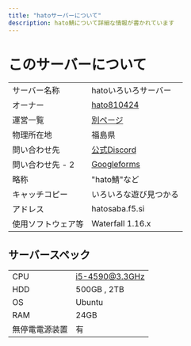 ```yaml
---
title: "hatoサーバーについて"
description: hato鯖について詳細な情報が書かれています
---
```


# このサーバーについて
|                    |                                           |
| ------------------ | ----------------------------------------- |
| サーバー名称       | hatoいろいろサーバー                                |
| オーナー             | [hato810424](/admins/hato810424)                  |
| 運営一覧         | [別ページ](/admins/)                        |
| 物理所在地         | 福島県                                    |
| 問い合わせ先       | [公式Discord](https://discord.gg/zf9G4UY) |
| 問い合わせ先 - 2       | [Googleforms](https://hatosaba.f5.si/contact/) |
| 略称               | "hato鯖"など                              |
| キャッチコピー     | いろいろな遊び見つかる                  |
| アドレス           | hatosaba.f5.si                       |
| 使用ソフトウェア等 | Waterfall 1.16.x                          |

## サーバースペック
|                    |                                           |
| ------------------ | ----------------------------------------- |
| CPU       | i5-4590@3.3GHz                                |
| HDD             | 500GB , 2TB                  |
| OS         |  Ubuntu                       |
| RAM         | 24GB                                    |
| 無停電電源装置       | 有 |


